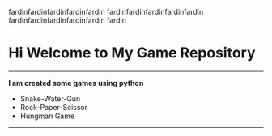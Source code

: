 fardinfardinfardinfardinfardin
fardinfardinfardinfardinfardin
fardinfardinfardinfardinfardin
fardin

# Hi Welcome to My Game Repository
***

**I am created some games using python**
- Snake-Water-Gun
- Rock-Paper-Scissor
- Hungman Game
---



